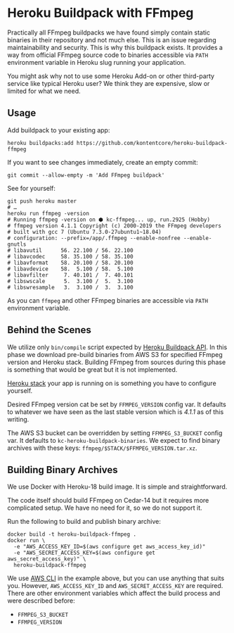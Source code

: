 # Heroku Buildpack with FFmpeg

Practically all FFmpeg buildpacks we have found simply contain static binaries in their repository and not much else. This is an issue regarding maintainability and security. This is why this buildpack exists. It provides a way from official FFmpeg source code to binaries accessible via `PATH` environment variable in Heroku slug running your application.

You might ask why not to use some Heroku Add-on or other third-party service like typical Heroku user? We think they are expensive, slow or limited for what we need.

## Usage

Add buildpack to your existing app:

    heroku buildpacks:add https://github.com/kontentcore/heroku-buildpack-ffmpeg

If you want to see changes immediately, create an empty commit:

    git commit --allow-empty -m 'Add FFmpeg buildpack'

See for yourself:

    git push heroku master
    # …
    heroku run ffmpeg -version
    # Running ffmpeg -version on ⬢ kc-ffmpeg... up, run.2925 (Hobby)
    # ffmpeg version 4.1.1 Copyright (c) 2000-2019 the FFmpeg developers
    # built with gcc 7 (Ubuntu 7.3.0-27ubuntu1~18.04)
    # configuration: --prefix=/app/.ffmpeg --enable-nonfree --enable-gnutls
    # libavutil      56. 22.100 / 56. 22.100
    # libavcodec     58. 35.100 / 58. 35.100
    # libavformat    58. 20.100 / 58. 20.100
    # libavdevice    58.  5.100 / 58.  5.100
    # libavfilter     7. 40.101 /  7. 40.101
    # libswscale      5.  3.100 /  5.  3.100
    # libswresample   3.  3.100 /  3.  3.100

As you can `ffmpeg` and other FFmpeg binaries are accessible via `PATH` environment variable.

## Behind the Scenes

We utilize only `bin/compile` script expected by [Heroku Buildpack API](https://devcenter.heroku.com/articles/buildpack-api). In this phase we download pre-build binaries from AWS S3 for specified FFmpeg version and Heroku stack. Building FFmpeg from sources during this phase is something that would be great but it is not implemented.

[Heroku stack](https://devcenter.heroku.com/articles/stack) your app is running on is something you have to configure yourself.

Desired FFmpeg version cat be set by `FFMPEG_VERSION` config var. It defaults to whatever we have seen as the last stable version which is *4.1.1* as of this writing.

The AWS S3 bucket can be overridden by setting `FFMPEG_S3_BUCKET` config var. It defaults to `kc-heroku-buildpack-binaries`. We expect to find binary archives with these keys: `ffmpeg/$STACK/$FFMPEG_VERSION.tar.xz`.

## Building Binary Archives

We use Docker with Heroku-18 build image. It is simple and straightforward.

The code itself should build FFmpeg on Cedar-14 but it requires more complicated setup. We have no need for it, so we do not support it.

Run the following to build and publish binary archive:

    docker build -t heroku-buildpack-ffmpeg .
    docker run \
      -e "AWS_ACCESS_KEY_ID=$(aws configure get aws_access_key_id)"
      -e "AWS_SECRET_ACCESS_KEY=$(aws configure get aws_secret_access_key)" \
      heroku-buildpack-ffmpeg

We use [AWS CLI](https://aws.amazon.com/cli/) in the example above, but you can use anything that suits you. However, `AWS_ACCESS_KEY_ID` and `AWS_SECRET_ACCESS_KEY` are required. There are other environment variables which affect the build process and were described before:

* `FFMPEG_S3_BUCKET`
* `FFMPEG_VERSION`
